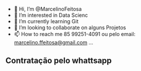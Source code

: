- 👋 Hi, I’m @MarcelinoFeitosa
- 👀 I’m interested in Data Scienc
- 🌱 I’m currently learning Git
- 💞️ I’m looking to collaborate on alguns Projetos
- 📫 How to reach me 85 99251-4091 ou pelo email: marcelino.ffeitosa@gmail.com
...
##  Contratação pelo whattsapp


<!---
MarcelinoFeitosa/MarcelinoFeitosa is a ✨ special ✨ repository because its `README.md` (this file) appears on your GitHub profile.
You can click the Preview link to take a look at your changes.
--->
